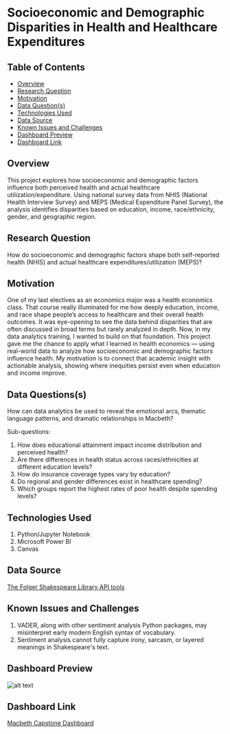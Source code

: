#  Socioeconomic and Demographic Disparities in Health and Healthcare Expenditures

## Table of Contents
- [Overview](##Overview)
- [Research Question](#ResearchQuestion)
- [Motivation](#Motivation)
- [Data Question(s)](#DataQuestions)
- [Technologies Used](#TechnologiesUsed)
- [Data Source](#DataSource)
- [Known Issues and Challenges](#KnownIssuesandChallenges)
- [Dashboard Preview](#DashboardPreview)
- [Dashboard Link](#DashboardLink)

## Overview
 This project explores how socioeconomic and demographic factors influence both perceived health and actual healthcare utilization/expenditure. Using national survey data from NHIS (National Health Interview Survey) and MEPS (Medical Expenditure Panel Survey), the analysis identifies disparities based on education, income, race/ethnicity, gender, and geographic region.

## Research Question
How do socioeconomic and demographic factors shape both self-reported health (NHIS) and actual healthcare expenditures/utilization (MEPS)?



## Motivation

One of my last electives as an economics major was a health economics class. That course really illuminated for me how deeply education, income, and race shape people’s access to healthcare and their overall health outcomes. It was eye-opening to see the data behind disparities that are often discussed in broad terms but rarely analyzed in depth.
Now, in my data analytics training, I wanted to build on that foundation. This project gave me the chance to apply what I learned in health economics — using real-world data to analyze how socioeconomic and demographic factors influence health. My motivation is to connect that academic insight with actionable analysis, showing where inequities persist even when education and income improve.


## Data Questions(s)

How can data analytics be used to reveal the emotional arcs, thematic language patterns, and dramatic relationships in Macbeth?

Sub-questions:
1.	How does educational attainment impact income distribution and perceived health?
2.	Are there differences in health status across races/ethnicities at different education levels?
3.	How do insurance coverage types vary by education?
4.	Do regional and gender differences exist in healthcare spending?
5. Which groups report the highest rates of poor health despite spending levels?

## Technologies Used
1. Python/Jupyter Notebook
2. Microsoft Power BI
3. Canvas

## Data Source
[The Folger Shakespeare Library API tools](#https://www.folgerdigitaltexts.org/api)

## Known Issues and Challenges
1. VADER, along with other sentiment analysis Python packages, may misinterpret early modern English syntax of vocabulary.
2. Sentiment analysis cannot fully capture irony, sarcasm, or layered meanings in Shakespeare's text.

## Dashboard Preview
![alt text](<Dashboard_Preview.png>)

## Dashboard Link
[Macbeth Capstone Dashboard](https://app.powerbi.com/view?r=eyJrIjoiMzBhNzY1YmMtZjkzMy00NzIzLWEwNDYtOWI4NjMyZTQ2M2U2IiwidCI6IjEwMWRhNTg3LTE4NDMtNGY1Mi04YjhhLTE3YjA2OWM2NmQzMyIsImMiOjJ9&embedImagePlaceholder=true)